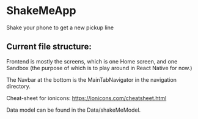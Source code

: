 # ShakeMeApp

Shake your phone to get a new pickup line

## Current file structure:
Frontend is mostly the screens, which is one Home screen, and one Sandbox (the purpose of which is to play around in React Native for now.)

The Navbar at the bottom is the MainTabNavigator in the navigation directory.

Cheat-sheet for ionicons: https://ionicons.com/cheatsheet.html


Data model can be found in the Data/shakeMeModel. 